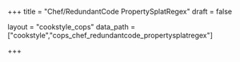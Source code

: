 +++
title = "Chef/RedundantCode PropertySplatRegex"
draft = false

layout = "cookstyle_cops"
data_path = ["cookstyle","cops_chef_redundantcode_propertysplatregex"]

+++

<!-- The content of this page is automatically generated from the
cops_chef_redundantcode_propertysplatregex.yml file in github.com/chef/cookstyle/blob/master/docs-chef-io/data/cookstyle/. -->
